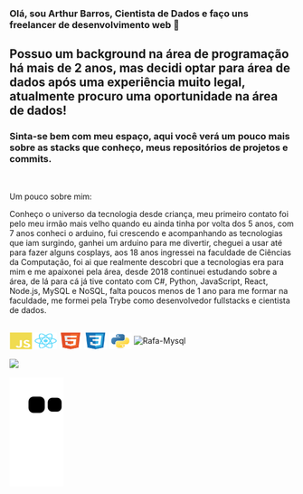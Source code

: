### Olá, sou Arthur Barros, Cientista de Dados e faço uns freelancer de desenvolvimento web 👋

<h2>Possuo um background na área de programação há mais de 2 anos, mas decidi optar para área de dados após uma experiência muito legal, atualmente procuro uma oportunidade na área de dados!</h2>

<h3>Sinta-se bem com meu espaço, aqui você verá um pouco mais sobre as stacks que conheço, meus repositórios de projetos e commits.</h3>
</br>
<p>Um pouco sobre mim:</p>
<p>Conheço o universo da tecnologia desde criança, meu primeiro contato foi pelo meu irmão mais velho quando eu ainda tinha por volta dos 5 anos, com 7 anos conheci o arduino, fui crescendo e acompanhando as tecnologias que iam surgindo, ganhei um arduino para me divertir, cheguei a usar até para fazer alguns cosplays, aos 18 anos ingressei na faculdade de Ciências da Computação, foi ai que realmente descobri que a tecnologias era para mim e me apaixonei pela área, desde 2018 continuei estudando sobre a área, de lá para cá já tive contato com C#, Python, JavaScript, React, Node.js, MySQL e NoSQL, falta poucos menos de 1 ano para me formar na faculdade, me formei pela Trybe como desenvolvedor fullstacks e cientista de dados.</p>

<div style="display: inline_block"><br>
  <img align="center" alt="Rafa-Js" height="30" width="40" src="https://raw.githubusercontent.com/devicons/devicon/master/icons/javascript/javascript-plain.svg">
  <img align="center" alt="Rafa-React" height="30" width="40" src="https://raw.githubusercontent.com/devicons/devicon/master/icons/react/react-original.svg">
  <img align="center" alt="Rafa-HTML" height="30" width="40" src="https://raw.githubusercontent.com/devicons/devicon/master/icons/html5/html5-original.svg">
  <img align="center" alt="Rafa-CSS" height="30" width="40" src="https://raw.githubusercontent.com/devicons/devicon/master/icons/css3/css3-original.svg">
  <img align="center" alt="Rafa-Python" height="30" width="40" src="https://raw.githubusercontent.com/devicons/devicon/master/icons/python/python-original.svg">
  <img align="center" alt="Rafa-Mysql" height="30" width="40" src="https://cdn.jsdelivr.net/gh/devicons/devicon/icons/mysql/mysql-original.svg">
</div>

<div> <br>
  <a href="https://www.linkedin.com/in/arthurbarrosdeveloper/" target="_blank"><img src="https://img.shields.io/badge/-LinkedIn-%230077B5?style=for-the-badge&logo=linkedin&logoColor=white" target="_blank"></a> 
 
  ![snake gif](https://github.com/Artmoraes/Artmoraes/blob/output/github-contribution-grid-snake.svg)
 
</div>

<!--
**Artmoraes/Artmoraes** is a ✨ _special_ ✨ repository because its `README.md` (this file) appears on your GitHub profile.

Here are some ideas to get you started:

- 🔭 No momento estou procurando trabalho como desenvolvedor front-end.
- 🌱 Atualmente estou me aprofundando na área de desenvolvedor front-end para entender melhor a área e criar uma base sólida de conhecimento.

- 📫 Contact / Contato: Arthurbarrosdev@gmail.com
-->
